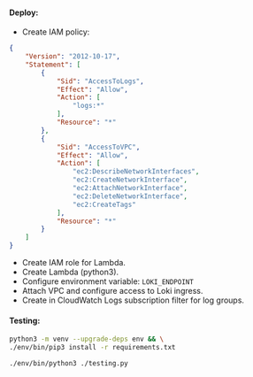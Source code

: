 #### Deploy:
- Create IAM policy:
```json
{
    "Version": "2012-10-17",
    "Statement": [
        {
            "Sid": "AccessToLogs",
            "Effect": "Allow",
            "Action": [
                "logs:*"
            ],
            "Resource": "*"
        },
        {
            "Sid": "AccessToVPC",
            "Effect": "Allow",
            "Action": [
                "ec2:DescribeNetworkInterfaces",
                "ec2:CreateNetworkInterface",
                "ec2:AttachNetworkInterface",
                "ec2:DeleteNetworkInterface",
                "ec2:CreateTags"
            ],
            "Resource": "*"
        }
    ]
}
```
- Create IAM role for Lambda.
- Create Lambda (python3).
- Configure environment variable: `LOKI_ENDPOINT`
- Attach VPC and configure access to Loki ingress.
- Create in CloudWatch Logs subscription filter for log groups.

#### Testing:
```bash
python3 -m venv --upgrade-deps env && \
./env/bin/pip3 install -r requirements.txt
```
```bash
./env/bin/python3 ./testing.py
```
